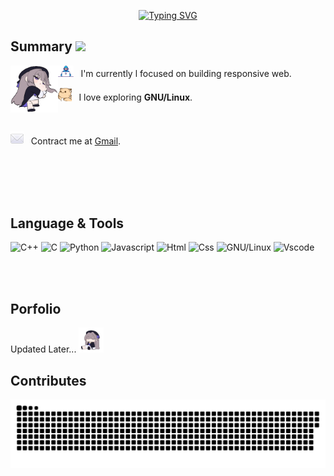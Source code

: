 <!-- Title -->
<p align="center">
<a href="https://git.io/typing-svg"><img src="https://readme-typing-svg.demolab.com?font=Fira+Code&pause=1000&color=FF6868FF&center=true&vCenter=true&repeat=false&width=435&lines=Hi👋%2C+My+name+is+Lakeserl" alt="Typing SVG" /></a>
</p>

## Summary <img src="https://media.giphy.com/media/mGcNjsfWAjY5AEZNw6/giphy.gif" width="50">

<img align="left" src="https://github.com/Lakeserl/Lakeserl/blob/main/assets/sleepy-herta.gif" alt="Herta" width="15%" />

<img alt="GIF" src="https://github.com/Lakeserl/Lakeserl/blob/main/assets/Developer.gif" width="25" /> &nbsp; I'm currently l focused on building responsive web. 

<img alt="GIF" src="https://github.com/Lakeserl/Lakeserl/blob/main/assets/hyperkitty.gif" width="22" />&nbsp;&nbsp; I love exploring **GNU/Linux**.

<img />

<img alt="GIF" src="https://github.com/Lakeserl/Lakeserl/blob/main/assets/mail.gif" width="21"/>&nbsp;&nbsp; Contract me at [Gmail](dinhlam18112003@gmail.com).


<br><br><br><br>

## Language & Tools
<p align="left">

![C++](https://img.shields.io/badge/C%2B%2B-00599C?style=flat&logo=c%2B%2B&logoColor=white)
![C](https://img.shields.io/badge/C-00599C?style=flat&logo=c&logoColor=white)
![Python](https://img.shields.io/badge/Python-FFD43B?style=flat&logo=python&logoColor=darkgreen)
![Javascript](https://img.shields.io/badge/JavaScript-323330?style=flat&logo=javascript&logoColor=F7DF1E)
![Html](https://img.shields.io/badge/HTML5-E34F26?style=flat&logo=html5&logoColor=white)
![Css](https://img.shields.io/badge/CSS3-1572B6?style=flat&logo=css3&logoColor=white)
![GNU/Linux](https://img.shields.io/badge/Linux-FCC624?style=flat&logo=linux&logoColor=black)
![Vscode](https://img.shields.io/badge/Visual_Studio_Code-0078D4?style=flat&logo=visual%20studio%20code&logoColor=white)
</p>

<br><br>

## Porfolio

Updated Later... <img alt="GIF" src="https://github.com/Lakeserl/Lakeserl/blob/main/assets/herta.gif" width="40"/>

<h2>Contributes</h2>

![snake gif](https://github.com/Lakeserl/Lakeserl/blob/output/github-snake-dark.svg)



